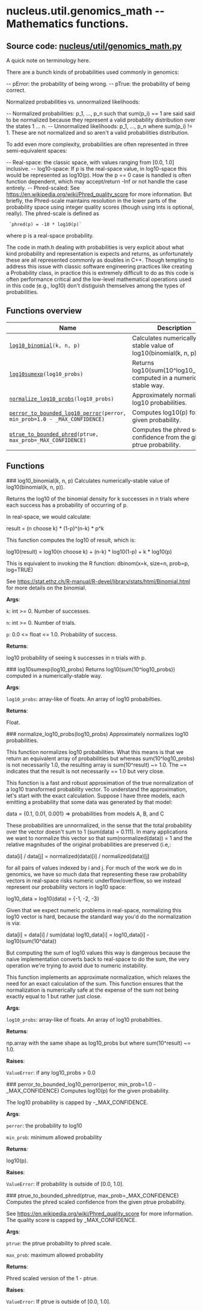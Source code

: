# nucleus.util.genomics_math -- Mathematics functions.
**Source code:** [nucleus/util/genomics_math.py](https://github.com/google/nucleus/tree/master/nucleus/util/genomics_math.py)
---
A quick note on terminology here.

There are a bunch kinds of probabilities used commonly in genomics:

-- pError: the probability of being wrong.
-- pTrue: the probability of being correct.

Normalized probabilities vs. unnormalized likelihoods:

-- Normalized probabilities: p_1, ..., p_n such that sum(p_i) == 1 are said
   said to be normalized because they represent a valid probability
   distribution over the states 1 ... n.
-- Unnormalized likelihoods: p_1, ..., p_n where sum(p_i) != 1. These are not
   normalized and so aren't a valid probabilities distribution.

To add even more complexity, probabilities are often represented in three
semi-equivalent spaces:

-- Real-space: the classic space, with values ranging from [0.0, 1.0]
   inclusive.
-- log10-space: If p is the real-space value, in log10-space this would be
   represented as log10(p). How the p == 0 case is handled is often function
   dependent, which may accept/return -Inf or not handle the case entirely.
-- Phred-scaled: See https://en.wikipedia.org/wiki/Phred_quality_score for
   more information. But briefly, the Phred-scale maintains resolution in the
   lower parts of the probability space using integer quality scores (though
   using ints is optional, really). The phred-scale is defined as

     `phred(p) = -10 * log10(p)`

   where p is a real-space probability.

The code in math.h dealing with probabilities is very explicit about what
kind probability and representation is expects and returns, as unfortunately
these are all represented commonly as doubles in C++. Though tempting to
address this issue with classic software engineering practices like creating
a Probability class, in practice this is extremely difficult to do as this
code is often performance critical and the low-level mathematical operations
used in this code (e.g., log10) don't distiguish themselves among the types
of probabilities.

## Functions overview
Name | Description
-----|------------
[`log10_binomial`](#log10_binomial)`(k, n, p)` | Calculates numerically-stable value of log10(binomial(k, n, p)).
[`log10sumexp`](#log10sumexp)`(log10_probs)` | Returns log10(sum(10^log10_probs)) computed in a numerically-stable way.
[`normalize_log10_probs`](#normalize_log10_probs)`(log10_probs)` | Approximately normalizes log10 probabilities.
[`perror_to_bounded_log10_perror`](#perror_to_bounded_log10_perror)`(perror, min_prob=1.0 - _MAX_CONFIDENCE)` | Computes log10(p) for the given probability.
[`ptrue_to_bounded_phred`](#ptrue_to_bounded_phred)`(ptrue, max_prob=_MAX_CONFIDENCE)` | Computes the phred scaled confidence from the given ptrue probability.

## Functions
###<a name="<_ast.FunctionDef object at 0x55f78d0f1e10>"></a> log10_binomial(k, n, p)
Calculates numerically-stable value of log10(binomial(k, n, p)).

Returns the log10 of the binomial density for k successes in n trials where
each success has a probability of occurring of p.

In real-space, we would calculate:

   result = (n choose k) * (1-p)^(n-k) * p^k

This function computes the log10 of result, which is:

   log10(result) = log10(n choose k) + (n-k) * log10(1-p) + k * log10(p)

This is equivalent to invoking the R function:
  dbinom(x=k, size=n, prob=p, log=TRUE)

See https://stat.ethz.ch/R-manual/R-devel/library/stats/html/Binomial.html
for more details on the binomial.

**Args**:

`k`: int >= 0. Number of successes.

`n`: int >= 0. Number of trials.

`p`: 0.0 <= float <= 1.0. Probability of success.


**Returns**:

  log10 probability of seeing k successes in n trials with p.

###<a name="<_ast.FunctionDef object at 0x55f78d1b7c90>"></a> log10sumexp(log10_probs)
Returns log10(sum(10^log10_probs)) computed in a numerically-stable way.

**Args**:

`log10_probs`: array-like of floats. An array of log10 probabilties.


**Returns**:

  Float.

###<a name="<_ast.FunctionDef object at 0x55f78d1b71d0>"></a> normalize_log10_probs(log10_probs)
Approximately normalizes log10 probabilities.

This function normalizes log10 probabilities. What this means is that we
return an equivalent array of probabilities but whereas sum(10^log10_probs) is
not necessarily 1.0, the resulting array is sum(10^result) ~= 1.0. The ~=
indicates that the result is not necessarily == 1.0 but very close.

This function is a fast and robust approximation of the true normalization of
a log10 transformed probability vector. To understand the approximation,
let's start with the exact calculation. Suppose I have three models, each
emitting a probability that some data was generated by that model:

  data = {0.1, 0.01, 0.001} => probabilities from models A, B, and C

These probabilities are unnormalized, in the sense that the total probability
over the vector doesn't sum to 1 (sum(data) = 0.111). In many applications we
want to normalize this vector so that sum(normalized(data)) = 1 and the
relative magnitudes of the original probabilities are preserved (i.e,:

  data[i] / data[j] = normalized(data)[i] / normalized(data)[j]

for all pairs of values indexed by i and j. For much of the work we do in
genomics, we have so much data that representing these raw probability
vectors in real-space risks numeric underflow/overflow, so we instead
represent our probability vectors in log10 space:

  log10_data = log10(data) = {-1, -2, -3}

Given that we expect numeric problems in real-space, normalizing this log10
vector is hard, because the standard way you'd do the normalization is via:

  data[i] = data[i] / sum(data)
  log10_data[i] = log10_data[i] - log10(sum(10^data))

But computing the sum of log10 values this way is dangerous because the naive
implementation converts back to real-space to do the sum, the very operation
we're trying to avoid due to numeric instability.

This function implements an approximate normalization, which relaxes the need
for an exact calculation of the sum. This function ensures that the
normalization is numerically safe at the expense of the sum not being exactly
equal to 1 but rather just close.

**Args**:

`log10_probs`: array-like of floats. An array of log10 probabilties.


**Returns**:

  np.array with the same shape as log10_probs but where sum(10^result) ~= 1.0.

**Raises**:

`ValueError`: if any log10_probs > 0.0


###<a name="<_ast.FunctionDef object at 0x55f78d0d9450>"></a> perror_to_bounded_log10_perror(perror, min_prob=1.0 - _MAX_CONFIDENCE)
Computes log10(p) for the given probability.

The log10 probability is capped by -_MAX_CONFIDENCE.

**Args**:

`perror`: the probability to log10

`min_prob`: minimum allowed probability


**Returns**:

  log10(p).

**Raises**:

`ValueError`: If probability is outside of [0.0, 1.0].


###<a name="<_ast.FunctionDef object at 0x55f78d0f1090>"></a> ptrue_to_bounded_phred(ptrue, max_prob=_MAX_CONFIDENCE)
Computes the phred scaled confidence from the given ptrue probability.

See https://en.wikipedia.org/wiki/Phred_quality_score for more information.
The quality score is capped by _MAX_CONFIDENCE.

**Args**:

`ptrue`: the ptrue probability to phred scale.

`max_prob`: maximum allowed probability


**Returns**:

  Phred scaled version of the 1 - ptrue.

**Raises**:

`ValueError`: If ptrue is outside of [0.0, 1.0].


